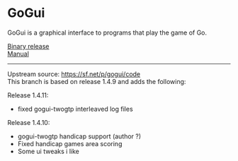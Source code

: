 
GoGui
=====

GoGui is a graphical interface to programs that play the game of Go.

[Binary release](https://github.com/lemonsqueeze/gogui/releases)  
[Manual](https://lemonsqueeze.github.io/gogui/)

--------------------------------------------------------------------------

Upstream source: https://sf.net/p/gogui/code  
This branch is based on release 1.4.9 and adds the following:

Release 1.4.11:

- fixed gogui-twogtp interleaved log files

Release 1.4.10:

- gogui-twogtp handicap support (author ?)
- Fixed handicap games area scoring
- Some ui tweaks i like
